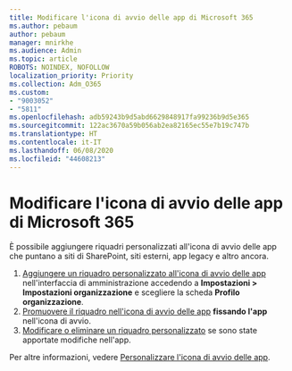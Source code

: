 ```yaml
---
title: Modificare l'icona di avvio delle app di Microsoft 365
ms.author: pebaum
author: pebaum
manager: mnirkhe
ms.audience: Admin
ms.topic: article
ROBOTS: NOINDEX, NOFOLLOW
localization_priority: Priority
ms.collection: Adm_O365
ms.custom:
- "9003052"
- "5811"
ms.openlocfilehash: adb59243b9d5abd6629848917fa99236b9d5e365
ms.sourcegitcommit: 122ac3670a59b056ab2ea82165ec55e7b19c747b
ms.translationtype: HT
ms.contentlocale: it-IT
ms.lasthandoff: 06/08/2020
ms.locfileid: "44608213"
---
```

# <a name="make-changes-to-the-microsoft-365-app-launcher"></a>Modificare l'icona di avvio delle app di Microsoft 365

È possibile aggiungere riquadri personalizzati all'icona di avvio delle app che puntano a siti di SharePoint, siti esterni, app legacy e altro ancora.

1. [Aggiungere un riquadro personalizzato all'icona di avvio delle app](https://docs.microsoft.com/microsoft-365/admin/manage/customize-the-app-launcher) nell'interfaccia di amministrazione accedendo a **Impostazioni > Impostazioni organizzazione** e scegliere la scheda **Profilo organizzazione**.
2. [Promuovere il riquadro nell'icona di avvio delle app](https://docs.microsoft.com/microsoft-365/admin/manage/customize-the-app-launcher#promote-the-tile-to-app-launcher) **fissando l'app** nell'icona di avvio.
3. [Modificare o eliminare un riquadro personalizzato](https://docs.microsoft.com/microsoft-365/admin/manage/customize-the-app-launcher#edit-or-delete-a-custom-tile) se sono state apportate modifiche nell'app.

Per altre informazioni, vedere [Personalizzare l'icona di avvio delle app](https://docs.microsoft.com/microsoft-365/admin/manage/customize-the-app-launcher).
